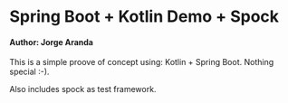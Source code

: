 
# Spring Boot + Kotlin Demo + Spock

#### Author: Jorge Aranda
This is a simple proove of concept using: Kotlin + Spring Boot. Nothing special
:-).

Also includes spock as test framework.